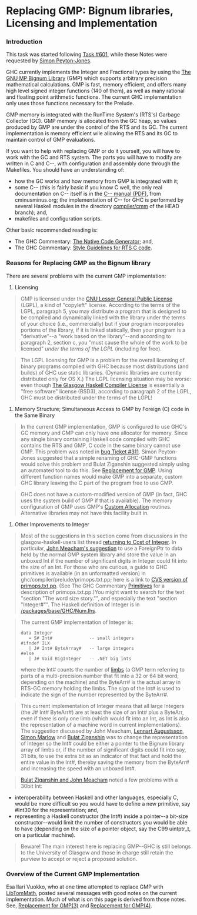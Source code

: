 # Replacing GMP: Bignum libraries, Licensing and Implementation

### Introduction


This task was started following [ Task \#601](http://hackage.haskell.org/trac/ghc/ticket/601), while these Notes were requested by [ Simon Peyton-Jones](http://www.haskell.org/pipermail/glasgow-haskell-users/2006-August/010676.html).


GHC currently implements the Integer and Fractional types by using the [ The GNU MP Bignum Library](http://swox.com/gmp/) (GMP) which supports arbitrary precision mathematical calculations.  GMP is fast, memory efficient, and offers many high level signed integer functions (140 of them), as well as many rational and floating point arithmetic functions.  The current GHC implementation only uses those functions necessary for the Prelude.  


GMP memory is integrated with the RunTime System's (RTS's) Garbage Collector (GC).  GMP memory is allocated from the GC heap, so values produced by GMP are under the control of the RTS and its GC.  The current implementation is memory efficient wile allowing the RTS and its GC to maintain control of GMP evaluations.


If you want to help with replacing GMP or do it yourself, you will have to work with the GC and RTS system.  The parts you will have to modify are written in C and C--, with configuration and assembly done through the Makefiles.  You should have an understanding of:

- how the GC works and how memory from GMP is integrated with it;
- some C-- (this is fairly basic if you know C well, the only real documentation on C-- itself is in the [ C-- manual (PDF)](http://cminusminus.org/extern/man2.pdf), from cminusminus.org; the implementation of C-- for GHC is performed by several Haskell modules in the directory [ compiler/cmm](http://darcs.haskell.org/ghc/compiler/cmm/) of the HEAD branch); and,
- makefiles and configuration scripts.


Other basic recommended reading is:

- The GHC Commentary: [ The Native Code Generator](http://www.cse.unsw.edu.au/~chak/haskell/ghc/comm/the-beast/ncg.html); and,
- The GHC Commentary: [ Style Guidelines for RTS C code](http://www.cse.unsw.edu.au/~chak/haskell/ghc/comm/rts-libs/coding-style.html).

### Reasons for Replacing GMP as the Bignum library


There are several problems with the current GMP implementation:

1. Licensing

>
> GMP is licensed under the [ GNU Lesser General Public License](http://www.gnu.org/copyleft/lesser.html) (LGPL), a kind of "copyleft" license.  According to the terms of the LGPL, paragraph 5, you may distribute a program that is designed to be compiled and dynamically linked with the library under the terms of your choice (i.e., commercially) but if your program incorporates portions of the library, if it is linked statically, then your program is a "derivative"--a "work based on the library"--and according to paragraph 2, section c, you "must cause the whole of the work to be licensed" *under the terms of the LGPL* (including for free).  

>
> The LGPL licensing for GMP is a problem for the overall licensing of binary programs compiled with GHC because most distributions (and builds) of GHC use static libraries.  (Dynamic libraries are currently distributed only for OS X.)  The LGPL licensing situation may be worse: even though [ The Glasgow Haskell Compiler License](http://cvs.haskell.org/cgi-bin/cvsweb.cgi/fptools/ghc/LICENSE?rev=1.1.26.1;content-type=text%2Fplain) is essentially a "free software" license (BSD3), according to paragraph 2 of the LGPL, GHC must be distributed under the terms of the LGPL!

1. Memory Structure; Simultaneous Access to GMP by Foreign (C) code in the Same Binary

>
> In the current GMP implementation, GMP is configured to use GHC's GC memory and GMP can only have one allocator for memory.  Since any single binary containing Haskell code compiled with GHC contains the RTS and GMP, C code in the same binary cannot use GMP.  This problem was noted in [ bug Ticket \#311](http://hackage.haskell.org/trac/ghc/ticket/311).  Simon Peyton-Jones suggested that a simple renaming of GHC-GMP functions would solve this problem and Bulat Ziganshin suggested simply using an automated tool to do this.  See [ Replacement for GMP](http://www.haskell.org/pipermail/glasgow-haskell-users/2006-August/010679.html).  Using different function names would make GMP into a separate, custom GHC library leaving the C part of the program free to use GMP.

>
> GHC does not have a custom-modified version of GMP (in fact, GHC uses the system build of GMP if that is available).  The memory configuration of GMP uses GMP's [ Custom Allocation](http://swox.com/gmp/manual/Custom-Allocation.html#Custom-Allocation) routines.  Alternative libraries may not have this facility built in.

1. Other Improvements to Integer

>
> Most of the suggestions in this section come from discussions in the glasgow-haskell-users list thread [ returning to Cost of Integer](http://www.haskell.org/pipermail/glasgow-haskell-users/2006-July/010654.html).  In particular, [ John Meacham's suggestion](http://www.haskell.org/pipermail/glasgow-haskell-users/2006-July/010660.html) to use a ForeignPtr to data held by the normal GMP system library and store the value in an unboxed Int if the number of significant digits in Integer could fit into the size of an Int.  For those who are curious, a guide to GHC primitives is available (in an unformatted version) in ghc/compiler/prelude/primops.txt.pp; here is a link to [ CVS version of primops.txt.pp](http://darcs.haskell.org/ghc/compiler/prelude/primops.txt.pp).  (See The GHC Commentary [ Primitives](http://www.cse.unsw.edu.au/~chak/haskell/ghc/comm/rts-libs/primitives.html) for a description of primops.txt.pp.)You might want to search for the text "section "The word size story."", and especially the text "section "Integer\#"".   The Haskell definition of Integer is in [ /packages/base/GHC/Num.lhs](http://darcs.haskell.org/packages/base/GHC/Num.lhs).

>
> The current GMP implementation of Integer is:
>
> ```wiki
> data Integer	
>    = S# Int#              -- small integers
> #ifndef ILX
>    | J# Int# ByteArray#   -- large integers
> #else
>    | J# Void BigInteger   -- .NET big ints
> ```
>
>
> where the Int\# counts the number of [ limbs](http://swox.com/gmp/manual/Nomenclature-and-Types.html#Nomenclature-and-Types) (a GMP term referring to parts of a multi-precision number that fit into a 32 or 64 bit word, depending on the machine) and the ByteArr\# is the actual array in RTS-GC memory holding the limbs.  The sign of the Int\# is used to indicate the sign of the number represented by the ByteArr\#.  

>
> This current implementation of Integer means that all large Integers (the J\# Int\# ByteArr\#) are at least the size of an Int\# plus a ByteArr, even if there is only one limb (which would fit into an Int, as Int is also the representation of a machine word in current implementations).  The suggestion discussed by John Meacham, [ Lennart Augustsson](http://www.haskell.org/pipermail/glasgow-haskell-users/2006-August/010664.html), [ Simon Marlow](http://www.haskell.org/pipermail/glasgow-haskell-users/2006-August/010677.html) and [ Bulat Ziganshin](http://www.haskell.org/pipermail/glasgow-haskell-users/2006-August/010687.html) was to change the representation of Integer so the Int\# could be either a pointer to the Bignum library array of limbs or, if the number of significant digits could fit into say, 31 bits, to use the extra bit as an indicator of that fact and hold the entire value in the Int\#, thereby saving the memory from the ByteArr\# and increasing the speed with an unboxed Int\#.  

> [ Bulat Ziganshin and John Meacham](http://www.haskell.org/pipermail/glasgow-haskell-users/2006-August/010688.html) noted a few problems with a 30bit Int: 

- interoperability between Haskell and other languages, especially C, would be more difficult so you would have to define a new primitive, say \#Int30 for the representation; and,
- representing a Haskell constructor (the Int\#) inside a pointer--a bit-size constructor--would limit the number of constructors you would be able to have (depending on the size of a pointer object, say the C99 uintptr_t, on a particular machine).

>
> Beware!  The main interest here is replacing GMP--GHC is still belongs to the University of Glasgow and those in charge still retain the purview to accept or reject a proposed solution.

### Overview of the Current GMP Implementation


Esa Ilari Vuokko, who at one time attempted to replace GMP with [ LibTomMath](http://math.libtomcrypt.com/), posted several messages with good notes on the current implementation.  Much of what is on this page is derived from those notes.  See, [ Replacement for GMP(3)](http://www.haskell.org/pipermail/glasgow-haskell-users/2006-August/010669.html) and [ Replacement for GMP(4)](http://www.haskell.org/pipermail/glasgow-haskell-users/2006-August/010674.html).
